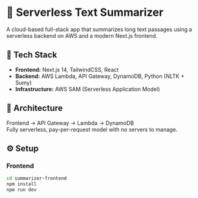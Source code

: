 # 🧠 Serverless Text Summarizer

A cloud-based full-stack app that summarizes long text passages using a serverless backend on AWS and a modern Next.js frontend.

## 🚀 Tech Stack
- **Frontend:** Next.js 14, TailwindCSS, React
- **Backend:** AWS Lambda, API Gateway, DynamoDB, Python (NLTK + Sumy)
- **Infrastructure:** AWS SAM (Serverless Application Model)

## 🧩 Architecture
Frontend → API Gateway → Lambda → DynamoDB  
Fully serverless, pay-per-request model with no servers to manage.

## ⚙️ Setup

### Frontend
```bash
cd summarizer-frontend
npm install
npm run dev
